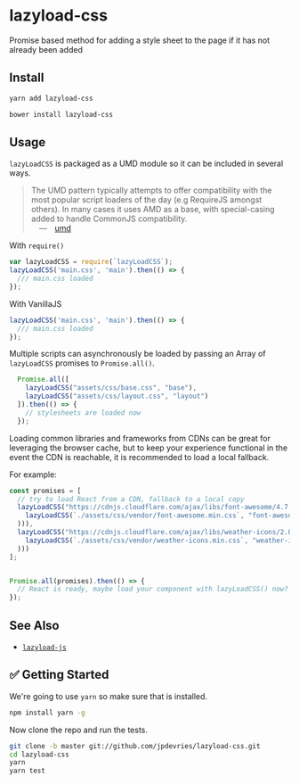 # lazyload-css
Promise based method for adding a style sheet to the page if it has not already been added

## Install

```bash
yarn add lazyload-css
```

```bash
bower install lazyload-css
```

## Usage


`lazyLoadCSS` is packaged as a UMD module so it can be included in several ways.

> The UMD pattern typically attempts to offer compatibility with the most popular script loaders of the day (e.g RequireJS amongst others). In many cases it uses AMD as a base, with special-casing added to handle CommonJS compatibility.  
&emsp;&mdash;&emsp;[umd](https://github.com/umdjs/umd)

With `require()`  
```js
var lazyLoadCSS = require(`lazyLoadCSS`);
lazyLoadCSS('main.css', 'main').then(() => {
  /// main.css loaded
});

```

With VanillaJS
```js
lazyLoadCSS('main.css', 'main').then(() => {
  /// main.css loaded
});
```

Multiple scripts can asynchronously be loaded by passing an Array of `lazyLoadCSS` promises to `Promise.all()`.

```js
  Promise.all([
    lazyLoadCSS("assets/css/base.css", "base"),
    lazyLoadCSS("assets/css/layout.css", "layout")
  ]).then(() => {
    // stylesheets are loaded now
  });
```

Loading common libraries and frameworks from CDNs can be great for leveraging the browser cache, but to keep your experience functional in the event the CDN is reachable, it is recommended to load a local fallback.

For example:

```js
const promises = [
  // try to load React from a CDN, fallback to a local copy
  lazyLoadCSS("https://cdnjs.cloudflare.com/ajax/libs/font-awesome/4.7.0/css/font-awesome.min.css", "font-awesome.min.css").catch((err => (
    lazyLoadCSS(`./assets/css/vendor/font-awesome.min.css`, "font-awesome.min.css")
  ))),
  lazyLoadCSS("https://cdnjs.cloudflare.com/ajax/libs/weather-icons/2.0.9/css/weather-icons.min.css", "weather-icons.min.css").catch((err => (
    lazyLoadCSS(`./assets/css/vendor/weather-icons.min.css`, "weather-icons.min.css")
  )))
];


Promise.all(promises).then(() => {
  // React is ready, maybe load your component with lazyLoadCSS() now?
});
```

## See Also
 - [`lazyload-js`](https://github.com/jpdevries/lazyload-js/#lazyload-js)

## ✅ Getting Started
We're going to use `yarn` so make sure that is installed.

```bash
npm install yarn -g
```

Now clone the repo and run the tests.

```bash
git clone -b master git://github.com/jpdevries/lazyload-css.git
cd lazyload-css
yarn
yarn test
```
